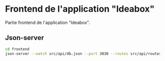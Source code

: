 # Frontend de l'application "Ideabox"

Partie frontend de l'application "Ideabox".

## Json-server

```bash
cd frontend
json-server --watch src/api/db.json --port 3030 --routes src/api/routes.json
```